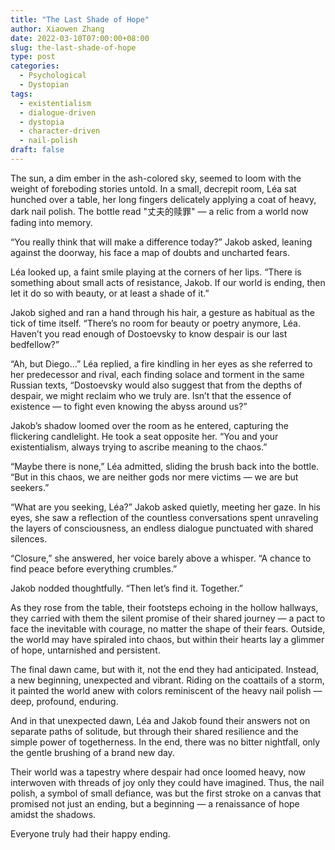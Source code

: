 ```yaml
---
title: "The Last Shade of Hope"
author: Xiaowen Zhang
date: 2022-03-10T07:00:00+08:00
slug: the-last-shade-of-hope
type: post
categories:
  - Psychological
  - Dystopian
tags:
  - existentialism
  - dialogue-driven
  - dystopia
  - character-driven
  - nail-polish
draft: false
---
```


The sun, a dim ember in the ash-colored sky, seemed to loom with the weight of foreboding stories untold. In a small, decrepit room, Léa sat hunched over a table, her long fingers delicately applying a coat of heavy, dark nail polish. The bottle read "丈夫的赎罪" — a relic from a world now fading into memory. 

“You really think that will make a difference today?” Jakob asked, leaning against the doorway, his face a map of doubts and uncharted fears.

Léa looked up, a faint smile playing at the corners of her lips. “There is something about small acts of resistance, Jakob. If our world is ending, then let it do so with beauty, or at least a shade of it.”

Jakob sighed and ran a hand through his hair, a gesture as habitual as the tick of time itself. “There’s no room for beauty or poetry anymore, Léa. Haven’t you read enough of Dostoevsky to know despair is our last bedfellow?”

“Ah, but Diego...” Léa replied, a fire kindling in her eyes as she referred to her predecessor and rival, each finding solace and torment in the same Russian texts, “Dostoevsky would also suggest that from the depths of despair, we might reclaim who we truly are. Isn’t that the essence of existence — to fight even knowing the abyss around us?”

Jakob’s shadow loomed over the room as he entered, capturing the flickering candlelight. He took a seat opposite her. “You and your existentialism, always trying to ascribe meaning to the chaos.”

“Maybe there is none,” Léa admitted, sliding the brush back into the bottle. “But in this chaos, we are neither gods nor mere victims — we are but seekers.”

“What are you seeking, Léa?” Jakob asked quietly, meeting her gaze. In his eyes, she saw a reflection of the countless conversations spent unraveling the layers of consciousness, an endless dialogue punctuated with shared silences.

“Closure,” she answered, her voice barely above a whisper. “A chance to find peace before everything crumbles.”

Jakob nodded thoughtfully. “Then let’s find it. Together.”

As they rose from the table, their footsteps echoing in the hollow hallways, they carried with them the silent promise of their shared journey — a pact to face the inevitable with courage, no matter the shape of their fears. Outside, the world may have spiraled into chaos, but within their hearts lay a glimmer of hope, untarnished and persistent.

The final dawn came, but with it, not the end they had anticipated. Instead, a new beginning, unexpected and vibrant. Riding on the coattails of a storm, it painted the world anew with colors reminiscent of the heavy nail polish — deep, profound, enduring.

And in that unexpected dawn, Léa and Jakob found their answers not on separate paths of solitude, but through their shared resilience and the simple power of togetherness. In the end, there was no bitter nightfall, only the gentle brushing of a brand new day.

Their world was a tapestry where despair had once loomed heavy, now interwoven with threads of joy only they could have imagined. Thus, the nail polish, a symbol of small defiance, was but the first stroke on a canvas that promised not just an ending, but a beginning — a renaissance of hope amidst the shadows.

Everyone truly had their happy ending.